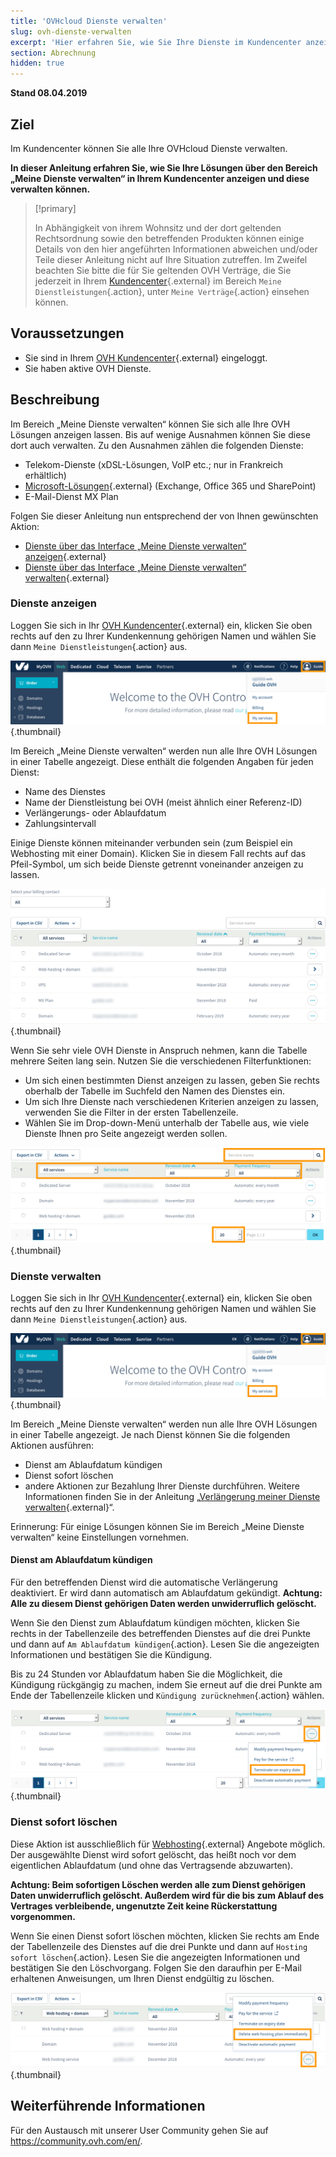 ```yaml
---
title: 'OVHcloud Dienste verwalten'
slug: ovh-dienste-verwalten
excerpt: 'Hier erfahren Sie, wie Sie Ihre Dienste im Kundencenter anzeigen und diese verwalten können.'
section: Abrechnung
hidden: true
---
```


**Stand 08.04.2019**

## Ziel

Im Kundencenter können Sie alle Ihre OVHcloud Dienste verwalten. 

**In dieser Anleitung erfahren Sie, wie Sie Ihre Lösungen über den Bereich „Meine Dienste verwalten“ in Ihrem Kundencenter anzeigen und diese verwalten können.**

> [!primary]
>
> In Abhängigkeit von ihrem Wohnsitz und der dort geltenden Rechtsordnung sowie den betreffenden Produkten können einige Details von den hier angeführten Informationen abweichen und/oder Teile dieser Anleitung nicht auf Ihre Situation zutreffen. Im Zweifel beachten Sie bitte die für Sie geltenden OVH Verträge, die Sie jederzeit in Ihrem [Kundencenter](https://www.ovh.com/auth/?action=gotomanager){.external} im Bereich `Meine Dienstleistungen`{.action}, unter `Meine Verträge`{.action} einsehen können.
>


## Voraussetzungen

- Sie sind in Ihrem [OVH Kundencenter](https://www.ovh.com/auth/?action=gotomanager){.external} eingeloggt.
- Sie haben aktive OVH Dienste.

## Beschreibung

Im Bereich „Meine Dienste verwalten“ können Sie sich alle Ihre OVH Lösungen anzeigen lassen. Bis auf wenige Ausnahmen können Sie diese dort auch verwalten. Zu den Ausnahmen zählen die folgenden Dienste:

- Telekom-Dienste (xDSL-Lösungen, VoIP etc.; nur in Frankreich erhältlich)
- [Microsoft-Lösungen](https://www.ovh.de/office-365/){.external} (Exchange, Office 365 und SharePoint)
- E-Mail-Dienst MX Plan

Folgen Sie dieser Anleitung nun entsprechend der von Ihnen gewünschten Aktion:

- [Dienste über das Interface „Meine Dienste verwalten“ anzeigen](https://docs.ovh.com/de/billing/ovh-dienste-verwalten/#dienste-anzeigen){.external}
- [Dienste über das Interface „Meine Dienste verwalten“ verwalten](https://docs.ovh.com/de/billing/ovh-dienste-verwalten/#dienste-verwalten){.external}

### Dienste anzeigen

Loggen Sie sich in Ihr [OVH Kundencenter](https://www.ovh.com/auth/?action=gotomanager){.external} ein, klicken Sie oben rechts auf den zu Ihrer Kundenkennung gehörigen Namen und wählen Sie dann `Meine Dienstleistungen`{.action} aus.

![Dienste verwalten](images/manage-ovh-services-step1.png){.thumbnail}

Im Bereich „Meine Dienste verwalten“ werden nun alle Ihre OVH Lösungen in einer Tabelle angezeigt. Diese enthält die folgenden Angaben für jeden Dienst:

- Name des Dienstes
- Name der Dienstleistung bei OVH (meist ähnlich einer Referenz-ID)
- Verlängerungs- oder Ablaufdatum
- Zahlungsintervall

Einige Dienste können miteinander verbunden sein (zum Beispiel ein Webhosting mit einer Domain). Klicken Sie in diesem Fall rechts auf das Pfeil-Symbol, um sich beide Dienste getrennt voneinander anzeigen zu lassen.

![Dienste verwalten](images/manage-ovh-services-step2.png){.thumbnail}

Wenn Sie sehr viele OVH Dienste in Anspruch nehmen, kann die Tabelle mehrere Seiten lang sein. Nutzen Sie die verschiedenen Filterfunktionen:

- Um sich einen bestimmten Dienst anzeigen zu lassen, geben Sie rechts oberhalb der Tabelle im Suchfeld den Namen des Dienstes ein.
- Um sich Ihre Dienste nach verschiedenen Kriterien anzeigen zu lassen, verwenden Sie die Filter in der ersten Tabellenzeile. 
- Wählen Sie im Drop-down-Menü unterhalb der Tabelle aus, wie viele Dienste Ihnen pro Seite angezeigt werden sollen.

![Dienste verwalten](images/manage-ovh-services-step3.png){.thumbnail}

### Dienste verwalten

Loggen Sie sich in Ihr [OVH Kundencenter](https://www.ovh.com/auth/?action=gotomanager){.external} ein, klicken Sie oben rechts auf den zu Ihrer Kundenkennung gehörigen Namen und wählen Sie dann `Meine Dienstleistungen`{.action} aus.

![Dienste verwalten](images/manage-ovh-services-step1.png){.thumbnail}

Im Bereich „Meine Dienste verwalten“ werden nun alle Ihre OVH Lösungen in einer Tabelle angezeigt. Je nach Dienst können Sie die folgenden Aktionen ausführen:

- Dienst am Ablaufdatum kündigen
- Dienst sofort löschen
- andere Aktionen zur Bezahlung Ihrer Dienste durchführen. Weitere Informationen finden Sie in der Anleitung „[Verlängerung meiner Dienste verwalten](https://docs.ovh.com/de/billing/anleitung_zur_nutzung_der_automatischen_verlangerung_bei_ovh/){.external}“.

Erinnerung: Für einige Lösungen können Sie im Bereich „Meine Dienste verwalten“ keine Einstellungen vornehmen.

#### Dienst am Ablaufdatum kündigen

Für den betreffenden Dienst wird die automatische Verlängerung deaktiviert. Er wird dann automatisch am Ablaufdatum gekündigt. **Achtung: Alle zu diesem Dienst gehörigen Daten werden unwiderruflich gelöscht.** 

Wenn Sie den Dienst zum Ablaufdatum kündigen möchten, klicken Sie rechts in der Tabellenzeile des betreffenden Dienstes auf die drei Punkte und dann auf `Am Ablaufdatum kündigen`{.action}. Lesen Sie die angezeigten Informationen und bestätigen Sie die Kündigung.

Bis zu 24 Stunden vor Ablaufdatum haben Sie die Möglichkeit, die Kündigung rückgängig zu machen, indem Sie erneut auf die drei Punkte am Ende der Tabellenzeile klicken und `Kündigung zurücknehmen`{.action} wählen.

![Dienste verwalten](images/manage-ovh-services-step4.png){.thumbnail}

### Dienst sofort löschen

Diese Aktion ist ausschließlich für [Webhosting](https://www.ovh.de/hosting/){.external} Angebote möglich. Der ausgewählte Dienst wird sofort gelöscht, das heißt noch vor dem eigentlichen Ablaufdatum (und ohne das Vertragsende abzuwarten).

**Achtung: Beim sofortigen Löschen werden alle zum Dienst gehörigen Daten unwiderruflich gelöscht. Außerdem wird für die bis zum Ablauf des Vertrages verbleibende, ungenutzte Zeit keine Rückerstattung vorgenommen.** 

Wenn Sie einen Dienst sofort löschen möchten, klicken Sie rechts am Ende der Tabellenzeile des Dienstes auf die drei Punkte und dann auf `Hosting sofort löschen`{.action}. Lesen Sie die angezeigten Informationen und bestätigen Sie den Löschvorgang. Folgen Sie den daraufhin per E-Mail erhaltenen Anweisungen, um Ihren Dienst endgültig zu löschen.

![Dienste verwalten](images/manage-ovh-services-step5.png){.thumbnail}

## Weiterführende Informationen

Für den Austausch mit unserer User Community gehen Sie auf <https://community.ovh.com/en/>.